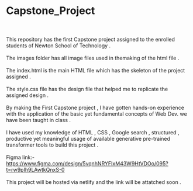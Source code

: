 # Capstone_Project
<br><br>
This repository has the first Capstone project assigned to the enrolled students of Newton School of Technology . <br> <br>
The images folder has all image files used in themaking of the html file . <br><br>
The index.html is the main HTML file which has the skeleton of the project assigned . <br><br>
The style.css file has the design file that helped me to replicate the assigned design . <br><br>
By making the First Capstone project , I have gotten hands-on experience with the application of the basic yet fundamental concepts of Web Dev. we have been taught in class . <br><br>
I have used my knowledge of HTML , CSS , Google search , structured , productive yet meaningful usage of available generative pre-trained transformer tools to build this project . <br><br>
Figma link:- https://www.figma.com/design/5vqnhNRYFIxM43W9HtVDOo/095?t=rw9pIh9LAwtkQnxS-0 <br><br>
This project will be hosted via netlify and the link will be attatched soon . <br><br>
